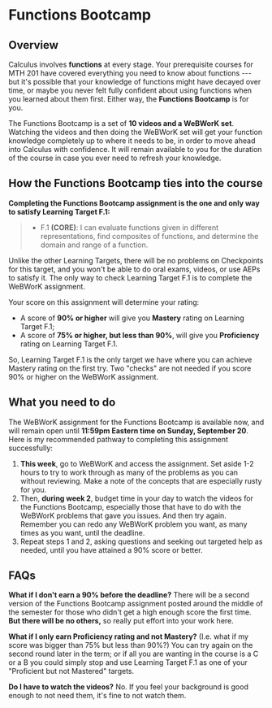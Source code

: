 # Functions Bootcamp

## Overview

Calculus involves **functions** at every stage. Your prerequisite courses for MTH 201 have covered everything you need to know about functions --- but it's possible that your knowledge of functions might have decayed over time, or maybe you never felt fully confident about using functions when you learned about them first. Either way, the **Functions Bootcamp** is for you. 

The Functions Bootcamp is a set of **10 videos and a WeBWorK set**. Watching the videos and then doing the WeBWorK set will get your function knowledge completely up to where it needs to be, in order to move ahead into Calculus with confidence. It will remain available to you for the duration of the course in case you ever need to refresh your knowledge. 

## How the Functions Bootcamp ties into the course 

**Completing the Functions Bootcamp assignment is the one and only way to satisfy Learning Target F.1:**

>- F.1 **(CORE)**: I can evaluate functions given in different representations, find composites of functions, and determine the domain and range of a function. 

Unlike the other Learning Targets, there will be no problems on Checkpoints for this target, and you won't be able to do oral exams, videos, or use AEPs to satisfy it. The only way to check Learning Target F.1 is to complete the WeBWorK assignment. 

Your score on this assignment will determine your rating: 

- A score of **90% or higher** will give you **Mastery** rating on Learning Target F.1; 
- A score of **75% or higher, but less than 90%**, will give you **Proficiency** rating on Learning Target F.1. 

So, Learning Target F.1 is the only target we have where you can achieve Mastery rating on the first try. Two "checks" are not needed if you score 90% or higher on the WeBWorK assignment. 


## What you need to do

The WeBWorK assignment for the Functions Bootcamp is available now, and will remain open until **11:59pm Eastern time on Sunday, September 20**. Here is my recommended pathway to completing this assignment successfully: 

1. **This week**, go to WeBWorK and access the assignment. Set aside 1-2 hours to try to work through as many of the problems as you can without reviewing. Make a note of the concepts that are especially rusty for you. 
2. Then, **during week 2**, budget time in your day to watch the videos for the Functions Bootcamp, especially those that have to do with the WeBWorK problems that gave you issues. And then try again. Remember you can redo any WeBWorK problem you want, as many times as you want, until the deadline. 
3. Repeat steps 1 and 2, asking questions and seeking out targeted help as needed, until you have attained a 90% score or better. 

## FAQs

**What if I don't earn a 90% before the deadline?** There will be a second version of the Functions Bootcamp assignment posted around the middle of the semester for those who didn't get a high enough score the first time. **But there will be no others,** so really put effort into your work here. 

**What if I only earn Proficiency rating and not Mastery?** (I.e. what if my score was bigger than 75% but less than 90%?) You can try again on the second round later in the term; or if all you are wanting in the course is a C or a B you could simply stop and use Learning Target F.1 as one of your "Proficient but not Mastered" targets. 

**Do I have to watch the videos?** No. If you feel your background is good enough to not need them, it's fine to not watch them. 
<!--stackedit_data:
eyJoaXN0b3J5IjpbMTI5NDk4NTkyMF19
-->